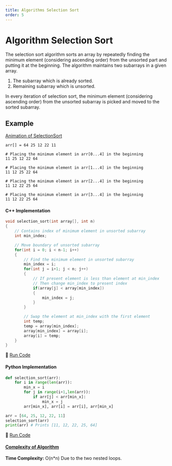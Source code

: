 ```yaml
---
title: Algorithms Selection Sort
order: 5
---
```

# Algorithm Selection Sort

The selection sort algorithm sorts an array by repeatedly finding the minimum element (considering ascending order) from the unsorted part and putting it at the beginning. The algorithm maintains two subarrays in a given array.
1. The subarray which is already sorted.
2. Remaining subarray which is unsorted.

In every iteration of selection sort, the minimum element (considering ascending order) from the unsorted subarray is picked and moved to the sorted subarray.

## Example
[Animation of SelectionSort](http://www.sorting-algorithms.com/selection-sort)

```
arr[] = 64 25 12 22 11

# Placing the minimum element in arr[0...4] in the beginning
11 25 12 22 64

# Placing the minimum element in arr[1...4] in the beginning
11 12 25 22 64

# Placing the minimum element in arr[2...4] in the beginning
11 12 22 25 64

# Placing the minimum element in arr[3...4] in the beginning
11 12 22 25 64
```

#### C++ Implementation

```c++
void selection_sort(int array[], int n)
{
    // Contains index of minimum element in unsorted subarray
    int min_index;

    // Move boundary of unsorted subarray
    for(int i = 0; i < n-1; i++)
    {
        // Find the minimum element in unsorted subarray
        min_index = i;
        for(int j = i+1; j < n; j++)
        {
            // If present element is less than element at min_index
            // Then change min_index to present index
            if(array[j] < array[min_index])
            {
                min_index = j;
            }
        }

        // Swap the element at min_index with the first element
        int temp;
        temp = array[min_index];
        array[min_index] = array[i];
        array[i] = temp;
    }
}
```

:rocket: [Run Code](https://repl.it/CZa0)

#### Python Implementation

```python
def selection_sort(arr):
    for i in range(len(arr)):
        min_x = i
        for j in range(i+1,len(arr)):
            if arr[j] < arr[min_x]:
                min_x = j
        arr[min_x], arr[i] = arr[i], arr[min_x]

arr = [64, 25, 12, 22, 11]
selection_sort(arr)
print(arr) # Prints [11, 12, 22, 25, 64]
```

:rocket: [Run Code](https://repl.it/CXwQ)

#### [Complexity of Algorithm](https://www.freecodecamp.com/videos/big-o-notation-what-it-is-and-why-you-should-care)

**Time Complexity:** O(n*n) Due to the two nested loops.

